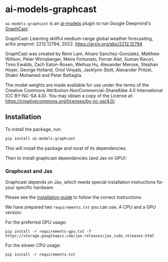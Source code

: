 # ai-models-graphcast

`ai-models-graphcast` is an [ai-models](https://github.com/ecmwf-lab/ai-models) plugin to run Google Deepmind's [GraphCast](https://github.com/deepmind/graphcast).

GraphCast: Learning skillful medium-range global weather forecasting, arXiv preprint: 2212.12794, 2022. https://arxiv.org/abs/2212.12794

GraphCast was created by Remi Lam, Alvaro Sanchez-Gonzalez, Matthew Willson, Peter Wirnsberger, Meire Fortunato, Ferran Alet, Suman Ravuri, Timo Ewalds, Zach Eaton-Rosen, Weihua Hu, Alexander Merose, Stephan Hoyer, George Holland, Oriol Vinyals, Jacklynn Stott, Alexander Pritzel, Shakir Mohamed and Peter Battaglia. 

The model weights are made available for use under the terms of the Creative Commons Attribution-NonCommercial-ShareAlike 4.0 International (CC BY-NC-SA 4.0). You may obtain a copy of the License at: https://creativecommons.org/licenses/by-nc-sa/4.0/.



## Installation

To install the package, run:

```bash
pip install ai-models-graphcast
```

This will install the package and most of its dependencies.

Then to install graphcast dependencies (and Jax on GPU):



### Graphcast and Jax

Graphcast depends on Jax, which needs special installation instructions for your specific hardware.

Please see the [installation guide](https://github.com/google/jax#installation) to follow the correct instructions.

We have prepared two `requirements.txt` you can use. A CPU and a GPU version:

For the preferred GPU usage:
```
pip install -r requirements-gpu.txt -f https://storage.googleapis.com/jax-releases/jax_cuda_releases.html
```

For the slower CPU usage:
```
pip install -r requirements.txt
```
